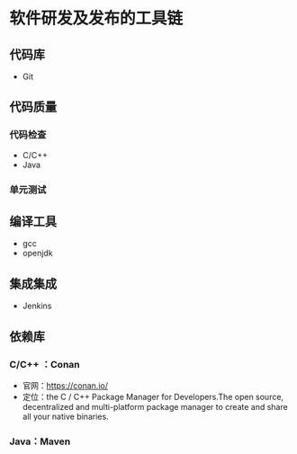 # 软件研发及发布的工具链

## 代码库

* Git

## 代码质量

### 代码检查

* C/C++
* Java

### 单元测试

## 编译工具

* gcc
* openjdk

## 集成集成

* Jenkins

## 依赖库

### C/C++ ：Conan

* 官网：https://conan.io/
* 定位：the C / C++ Package Manager for Developers.The open source, decentralized and multi-platform package manager to create and share all your native binaries.

### Java：Maven
